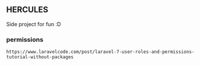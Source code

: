 ## HERCULES

Side project for fun :D

### permissions
`https://www.laravelcode.com/post/laravel-7-user-roles-and-permissions-tutorial-without-packages`

